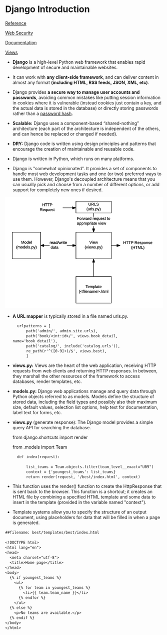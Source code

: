 # Django Introduction

[Reference](https://developer.mozilla.org/en-US/docs/Learn/Server-side/Django/Introduction)

[Web Security](https://developer.mozilla.org/en-US/docs/Learn/Server-side/First_steps/Website_security)

[Documentation](https://docs.djangoproject.com/en/3.0/)

[Views](https://ccbv.co.uk/)


- **Django** is a high-level Python web framework that enables rapid development of secure and maintainable websites.

- It can work with **any client-side framework**, and can deliver content in almost any format **(including HTML, RSS feeds, JSON, XML, etc)**.

- Django provides **a secure way to manage user accounts and passwords**, avoiding common mistakes like putting session information in cookies where it is vulnerable (instead cookies just contain a key, and the actual data is stored in the database) or directly storing passwords rather than a [password hash](https://en.wikipedia.org/wiki/Cryptographic_hash_function).

- **Scalable:** Django uses a component-based “shared-nothing” architecture (each part of the architecture is independent of the others, and can hence be replaced or changed if needed).

- **DRY:** Django code is written using design principles and patterns that encourage the creation of maintainable and reusable code.

- Django is written in Python, which runs on many platforms.

- Django is "somewhat opinionated". It provides a set of components to handle most web development tasks and one (or two) preferred ways to use them. However, Django's decoupled architecture means that you can usually pick and choose from a number of different options, or add support for completely new ones if desired.


![](./assets/django.png)


- **A URL mapper** is typically stored in a file named urls.py.


        urlpatterns = [
            path('admin/', admin.site.urls),
            path('book/<int:id>/', views.book_detail, name='book_detail'),
            path('catalog/', include('catalog.urls')),
            re_path(r'^([0-9]+)/$', views.best),
            ]


- **views.py:**
Views are the heart of the web application, receiving HTTP requests from web clients and returning HTTP responses. In between, they marshall the other resources of the framework to access databases, render templates, etc.

- **models.py:**
Django web applications manage and query data through Python objects referred to as models. Models define the structure of stored data, including the field types and possibly also their maximum size, default values, selection list options, help text for documentation, label text for forms, etc.

- **views.py** (generate response): The Django model provides a simple query API for searching the database.

    from django.shortcuts import render

    from .models import Team 

        def index(request):
 
            list_teams = Team.objects.filter(team_level__exact="U09")
            context = {'youngest_teams': list_teams}
            return render(request, '/best/index.html', context) 

- This function uses the render() function to create the HttpResponse that is sent back to the browser. This function is a shortcut; it creates an HTML file by combining a specified HTML template and some data to insert in the template (provided in the variable named "context").

- Template systems allow you to specify the structure of an output document, using placeholders for data that will be filled in when a page is generated.


```
##filename: best/templates/best/index.html

<!DOCTYPE html>
<html lang="en">
<head>
  <meta charset="utf-8">
  <title>Home page</title>
</head>
<body>
  {% if youngest_teams %}
    <ul>
      {% for team in youngest_teams %}
        <li>{{ team.team_name }}</li>
      {% endfor %}
    </ul>
  {% else %}
    <p>No teams are available.</p>
  {% endif %}
</body>
</html>